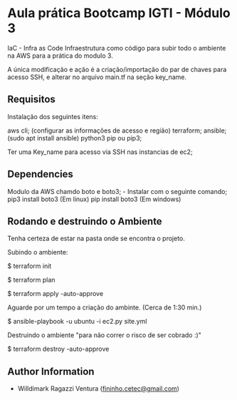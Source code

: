Aula prática Bootcamp IGTI - Módulo 3
======================================

IaC - Infra as Code
 Infraestrutura como código para subir todo o ambiente na AWS para a prática do modulo 3.

 A única modificação e ação é a criação/importação do par de chaves para acesso SSH, e alterar no arquivo main.tf na seção key_name.


Requisitos
------------

Instalação dos seguintes itens:

aws cli; (configurar as informações de acesso e região) 
terraform;
ansible; (sudo apt install ansible)
python3
pip ou pip3;

Ter uma Key_name para acesso via SSH nas instancias de ec2;

Dependencies
------------

Modulo da AWS chamdo boto e boto3;
    - Instalar com o seguinte comando;
        pip3 install boto3 (Em linux)
        pip install boto3 (Em windows)


Rodando e destruindo o Ambiente
--------------------------------

Tenha certeza de estar na pasta onde se encontra o projeto. 

Subindo o ambiente:

$ terraform init

$ terraform plan
 
$ terraform apply -auto-approve

Aguarde por um tempo a criação do ambinte. (Cerca de 1:30 min.)
 
$ ansible-playbook -u ubuntu -i ec2.py site.yml


Destruindo o ambiente "para não correr o risco de ser cobrado :)" 

$ terraform destroy -auto-approve



Author Information
------------------

- Willdimark Ragazzi Ventura (<fininho.cetec@gmail.com>)

